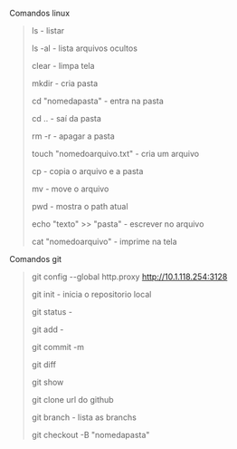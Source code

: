 Comandos linux
>
>ls - listar
>
>ls -al - lista arquivos ocultos
>
>clear - limpa tela
>
>mkdir - cria pasta
>
>cd "nomedapasta" - entra na pasta
>
>cd .. - saí da pasta
>
>rm -r - apagar a pasta
>
>touch "nomedoarquivo.txt" - cria um arquivo
>
>cp - copia o arquivo e a pasta
>
>mv - move o arquivo
>
>pwd - mostra o path atual
>
>echo "texto" >> "pasta" - escrever no arquivo
>
>cat "nomedoarquivo" - imprime na tela
>
>
Comandos git
>
>
>git config --global http.proxy http://10.1.118.254:3128
>
>git init - inicia o repositorio local
>
>git status -
>
>git add - 
>
>git commit -m 
>
>git diff 
>
>git show 
>
>git clone url do github
>
>git branch - lista as branchs
>
>git checkout -B "nomedapasta"
